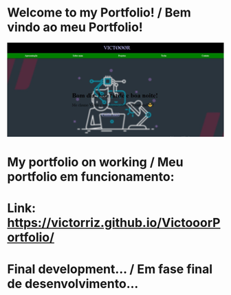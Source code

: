 # Welcome to my Portfolio! / Bem vindo ao meu Portfolio!

<img src="images/portfolio.jpg">

# My portfolio on working / Meu portfolio em funcionamento:
# Link: https://victorriz.github.io/VictooorPortfolio/

# Final development... / Em fase final de desenvolvimento...
